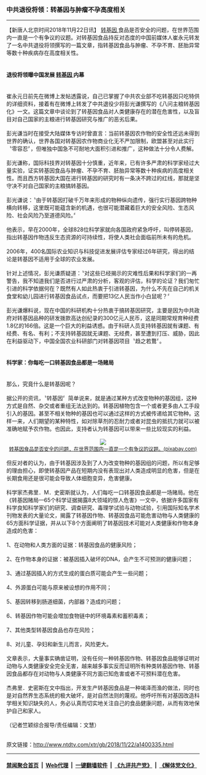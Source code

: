 ### 中共退役将领：转基因与肿瘤不孕高度相关
------------------------

<div class="wysiwyg">
 【新唐人北京时间2018年11月22日讯】
 <a href="http://www.ntdtv.com/xtr/gb/articlelistbytag_转基因.html" target="_blank">
  转基因
 </a>
 食品是否安全的问题，在世界范围内一直是一个有争议的议题。对转基因食品持反对态度的中国前媒体人崔永元转发了一名中共退役将领撰写的一篇文章，指转基因食品与肿瘤、不孕不育、胚胎异常等数十种疾病存在高度相关性。
 <br/>
 <br/>
 <h4>
  退役将领曝中国发展
  <a href="http://www.ntdtv.com/xtr/gb/articlelistbytag_转基因.html" target="_blank">
   转基因
  </a>
  内幕
 </h4>
 <br/>
 崔永元日前先在微博上发帖透露说，自己已掌握了中共农业部不吃转基因只吃特供的详细资料，接着有在微博上转发了中共退役少将彭光谦撰写的《八问主粮转基因化》一文。这篇文章中谈论到了转基因食品对人类健康存在的潜在危害性，以及盲目对自己国家的主粮进行转基因研究与推广的恶劣后果。
 <br/>
 <br/>
 彭光谦当时在接受大陆媒体专访时曾直言：当前转基因农作物的安全性还远未得到世界的确认，世界各国对转基因农作物商业化无不严加限制，欧盟甚至对此实行〝零容忍〞，但唯独中国急不可耐地大面积引进和推广，这种做法十分令人费解。
 <br/>
 <br/>
 彭光谦称，国际科技界对转基因十分慎重，近年来，已有许多严肃的科学家经过大量实验，证实转基因食品与肿瘤、不孕不育、胚胎异常等数十种疾病的高度相关性。而且西方转基因大国在进行转基因的研究时有一条决不跨过的红线，那就是坚守决不对自己国家的主粮搞转基因。
 <br/>
 <br/>
 彭光谦说：〝由于转基因打破千万年来形成的物种纵向遗传，强行实行基因跨物种横向转移，这里既可能蕴含新的机遇，也很可能潜藏着巨大的安全风险、生态风险、社会风险乃至道德风险。〞
 <br/>
 <br/>
 他表示，早在2000年，全球828位科学家就向各国政府紧急呼吁，叫停转基因，指出转基因作物违反生态资源的可持续性，将使人类社会面临前所未有的危机。
 <br/>
 <br/>
 2006年，400名国际农业知识与科技促进发展评估专家经过6年研究，得出的结论是转基因不适用于全球的农业发展。
 <br/>
 <br/>
 针对上述情况，彭光谦质疑道：〝对这些已经揭示的灾难性后果和科学家们的一再警告，我不知道我们是否进行过严肃的分析，客观的评估，科学的论证？我们匆忙引进的科学依据何在？既然有人如此热衷于引进转基因，为什么不先在自己的机关食堂和幼儿园进行转基因食品试点，而要把13亿人民当作小白鼠呢？〞
 <br/>
 <br/>
 彭光谦爆料说，现在中国的科研机构十分热衷于搞转基因研究，主要是因为中共政府对转基因品种的研发拨款高达创纪录的300亿元人民币，这是同期常规育种经费1.8亿的166倍。这是一个巨大的利益诱惑。由于科研人员支持转基因就有课题、有经费、有名、有利；不支持转基因就无课题、无经费，甚至遭到打压、威胁，因此在利益驱动下，中国全国农业科研部门对转基因项目〝趋之若鶩〞。
 <br/>
 <br/>
 <h4>
  科学家：你每吃一口转基因食品都是一场赌局
 </h4>
 <br/>
 那么，究竟什么是转基因呢？
 <br/>
 <br/>
 据公开的资讯，〝转基因〞简单说来，就是通过某种方式改变物种的基因组，这种方式是自然、杂交或者重组无法达到的。转基因植物包含一个或者更多由人工手段引入的基因。甚至不相关物种的基因也可以通过这样的方式被传递给其它物种。这样一来，人们期望的某种特性，如对除草剂的忍耐力或者对昆虫的抵抗力就可以被准确地赋予农作物。也因此，支持者认为转基因可以带来一些比较现实的利益。
 <br/>
 <center>
  <br/>
  <a href="http://imgs.ntdtv.com/pic/2018/11-22/p9138011a146385418.jpg" target="_blank">
   <img border="0" src="http://imgs.ntdtv.com/pic/2018/11-22/p9138011a146385418-ss.jpg"/>
   <br/>
   <font size="-1">
    转基因食品是否安全的问题，在世界范围内一直是一个有争议的议题。(pixabay.com)
   </font>
  </a>
  <br/>
 </center>
 <br/>
 但反对者的认为，由于转基因涉及到了人为改变物种的基因组的问题，所以有足够的理由担心，即使转基因产品在短期内没有表现出对人类造成明显的危害，但是在长期食用还是很可能会导致人体细胞变异，危害健康。
 <br/>
 <br/>
 科学家杰弗里．M．史密斯就认为，人们每吃一口转基因食品都是一场赌局。他在《转基因赌局—65个科学证据揭露8大领域的惊人危害》一文中，依据许多国家有科学良知科学家们的研究、调查研究、毒理学试验与动物试验，引用国际知名学术刊物发表的大量论文，揭露了转基因作物、转基因食品可能危害动物与人类健康的65方面科学证据，并从以下8个方面阐明了转基因技术可能对人类健康和作物本身造成的危害：
 <br/>
 <br/>
 1、在动物和人类方面的证据：转基因食品的健康风险；
 <br/>
 <br/>
 2、在作物本身的证据：被基因插入破坏的DNA，会产生不可预测的健康问题；
 <br/>
 <br/>
 3、通过基因插入的方式生成的蛋白质可能会产生一些问题；
 <br/>
 <br/>
 4、外源蛋白可能与原来被设想的作用不同；
 <br/>
 <br/>
 5、基因转移到肠道细菌，内部器？造成的问题；
 <br/>
 <br/>
 6、转基因作物可能会增加食物链中的环境毒素和蓄积毒素；
 <br/>
 <br/>
 7、其他类型转基因食品也存在风险；
 <br/>
 <br/>
 8、对儿童、孕妇和新生儿而言，风险更大。
 <br/>
 <br/>
 文章表示，大量事实确凿证明，没有任何一种转基因作物、转基因食品能够证明对动物与人类健康安全完全无害，越来越多事实反而证明所有种类转基因作物、转基因食品都存在对动物与人类健康不同方面已知危害或者不可预料潜在危害。
 <br/>
 <br/>
 杰弗里．史密斯在文中指出，开发生产转基因食品是一种竭泽而渔的做法，同时也是对自然界生态系统的极大破坏，是对自然法则的蔑视。他呼吁所有对基因改造科学相关知识缺失的人，务必认真而切实地关注自己的食品健康问题，从而有效地保护自己和家人。
 <br/>
 <br/>
 （记者竺颖综合报导/责任编辑：文慧）
</div>

<br/>原文链接：http://www.ntdtv.com/xtr/gb/2018/11/22/a1400335.html


------------------------
#### [禁闻聚合首页](https://github.com/gfw-breaker/banned-news/blob/master/README.md) &nbsp;|&nbsp; [Web代理](https://github.com/gfw-breaker/open-proxy/blob/master/README.md) &nbsp;|&nbsp; [一键翻墙软件](https://github.com/gfw-breaker/nogfw/blob/master/README.md) &nbsp;|&nbsp; [《九评共产党》](https://github.com/gfw-breaker/9ping.md/blob/master/README.md#九评之一评共产党是什么) &nbsp;|&nbsp; [《解体党文化》](https://github.com/gfw-breaker/jtdwh.md/blob/master/README.md#绪论)